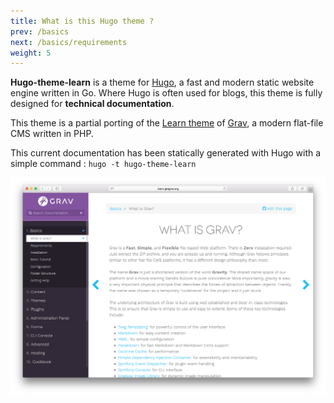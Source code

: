 ```yaml
---
title: What is this Hugo theme ?
prev: /basics
next: /basics/requirements
weight: 5
---
```


**Hugo-theme-learn** is a theme for [Hugo](https://gohugo.io/), a fast and modern static website engine written in Go. Where Hugo is often used for blogs, this theme is fully designed for **technical documentation**.

This theme is a partial porting of the [Learn theme](http://learn.getgrav.org/) of [Grav](https://getgrav.org/), a modern flat-file CMS written in PHP.

This current documentation has been statically generated with Hugo with a simple command : `hugo -t hugo-theme-learn`

![Grav Overview](images/grav-overview.png?width=60%)
